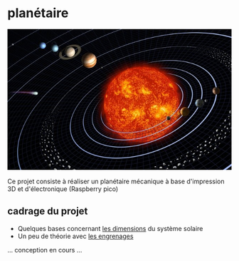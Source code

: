 # planétaire

![système solaire](_gitdoc/solar-system.jpg)

Ce projet consiste à réaliser un planétaire mécanique à base d'impression 3D et d'électronique (Raspberry pico)

## cadrage du projet 

* Quelques bases concernant [les dimensions](https://www.papsdroid.fr/post/planetaire) du système solaire
* Un peu de théorie avec [les engrenages](https://www.papsdroid.fr/post/planetaire-engrenages)

 ... conception en cours ...



